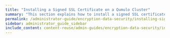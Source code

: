 ```yaml
---
title: "Installing a Signed SSL Certificate on a Qumulo Cluster"
summary: "This section explains how to install a signed SSL certificate from your certificate authority (CA) on your Qumulo cluster."
permalink: /administrator-guide/encryption-data-security/installing-signed-ssl-certificate.html
sidebar: administrator_guide_sidebar
include_content: content-reuse/admin-guides/encryption-data-security/installing-signed-ssl-certificate.md
---
```

